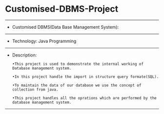 # Customised-DBMS-Project
**********
* Customised DBMS(Data Base Management System):
******
* Technology: Java Programming
*********
* Description:

      •This project is used to demonstrate the internal working of Database management system.
      
      •In this project handle the import in structure query formate(SQL).
      
      •To maintain the data of our database we use the concept of collection from java.
      
      •This project handles all the oprations which are performed by the database management system.
      
***********
